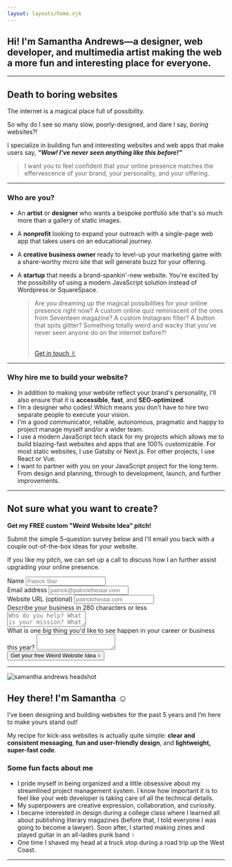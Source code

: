 ```yaml
---
layout: layouts/home.njk
---
```


<section class="home__hero">
  <h1>Hi! I'm Samantha Andrews—a <span class="gradient__text">designer</span>, <span class="gradient__text">web developer</span>, and <span class="gradient__text">multimedia artist</span> making the web a more fun and interesting place for everyone.</h1>
</section>

---

## Death to boring websites

The internet is a magical place full of possibility.

So why do I see so many slow, poorly-designed, and dare I say, _boring_ websites?!

I specialize in building fun and interesting websites and web apps that make users say, **_"Wow! I've never seen anything like this before!"_**

> I want you to feel confident that your online presence matches the effervescence of your brand, your personality, and your offering.

---

### Who are you?

- An **artist** or **designer** who wants a bespoke portfolio site that's so much more than a gallery of static images.
- A **nonprofit** looking to expand your outreach with a single-page web app that takes users on an educational journey.
- A **creative business owner** ready to level-up your marketing game with a share-worthy micro site that will generate buzz for your offering.
- A **startup** that needs a brand-spankin'-new website. You're excited by the possibility of using a modern JavaScript solution instead of Wordpress or SquareSpace.

  <blockquote>
    Are you dreaming up the magical possibilities for your online presence right now? A custom online quiz reminiscent of the ones from Seventeen magazine? A custom Instagram filter? A button that spits glitter? Something totally weird and wacky that you've never seen anyone do on the internet before?!
    <br/>
    <br/>
    <p class="button button__colorful">
      <a href="{{ '/hire-me/' | url }}">Get in touch ✌︎</a>
    </p>
  </blockquote>

---

### Why hire me to build your website?

- In addition to making your website reflect your brand's personality, I'll also ensure that it is **accessible**, **fast**, and **SEO-optimized**.
- I’m a designer who codes! Which means you don’t have to hire two separate people to execute your vision.
- I'm a good communicator, reliable, autonomous, pragmatic and happy to project manage myself and/or a wider team.
- I use a modern JavaScript tech stack for my projects which allows me to build blazing-fast websites and apps that are 100% customizable. For most static websites, I use Gatsby or Next.js. For other projects, I use React or Vue.
- I want to partner with you on your JavaScript project for the long term. From design and planning, through to development, launch, and further improvements.

---

  <div class="calloutbox freebie__consultation">
    <h2 class="calloutbox__h2">
      Not sure what you want to create?
    </h2>
    <p>
      <strong>Get my FREE custom "Weird Website Idea" pitch!</strong>
    </p>
    <p>
      Submit the simple 5-question survey below and I'll email you back with a couple out-of-the-box ideas for your website.
    </p>
    <p>
      If you like my pitch, we can set up a call to discuss how I an further assist upgrading your online presence.
    </p>
  <form name="weird-website-idea-pitch-form" method="POST" data-netlify="true">
    <label for="subject">
      <input name="subject" type="hidden" value="Weird website idea pitch from samantha-andrews.com"/>
    </label>
    <div class="form__input-wrap">
      <label>
        Name
        <input class="form__input form__contact-input" type="text" name="name" placeholder="Patrick Star" required/>
      </label>
    </div>
    <div class="form__input-wrap">
      <label>
        Email address
        <input class="form__input form__contact-input" type="email" name="email" placeholder="patrick@patrickthestar.com" required/>
      </label>
    </div>
    <div class="form__input-wrap">
      <label>
        Website URL (optional)
        <input class="form__input form__contact-input" type="url" name="website-url" placeholder="patrickthestar.com"/>
      </label>
    </div>
    <div>
      <label>
      Describe your business in 280 characters or less
        <textarea class="form__text-area form__contact-input" name="business-description" maxlength="280" placeholder="Who do you help? What is your mission? What benefit do you provide? What is your product or service?" required></textarea>
      </label>
    </div>
        <div>
      <label>
      What is one <em>big</em> thing you'd like to see happen in your career or business this year?
        <textarea class="form__text-area form__contact-input" name="business-goal" maxlength="280" placeholder="" required></textarea>
      </label>
    </div>
    <button class="button form__input form__button" type="submit">
      Get your free Weird Website Idea ⍨
    </button>
  </form>
  </div>

---

<img class="curve__image" alt="samantha andrews headshot" src="https://samantha-andrews.s3.us-east-2.amazonaws.com/home/circle_headshot.png"/>

## Hey there! I'm Samantha ☺︎

I’ve been designing and building websites for the past 5 years and I’m here to make yours stand out!

My recipe for kick-ass websites is actually quite simple: **clear and consistent messaging**, **fun and user-friendly design**, and **lightweight, super-fast code**.

### Some fun facts about me

- I pride myself in being organized and a little obsessive about my streamlined project management system. I know how important it is to feel like your web developer is taking care of all the technical details.
- My superpowers are creative expression, collaboration, and curiosity.
- I became interested in design during a college class where I learned all about publishing literary magazines (before that, I told everyone I was going to become a lawyer). Soon after, I started making zines and played guitar in an all-ladies punk band ⍤
- One time I shaved my head at a truck stop during a road trip up the West Coast.

---
